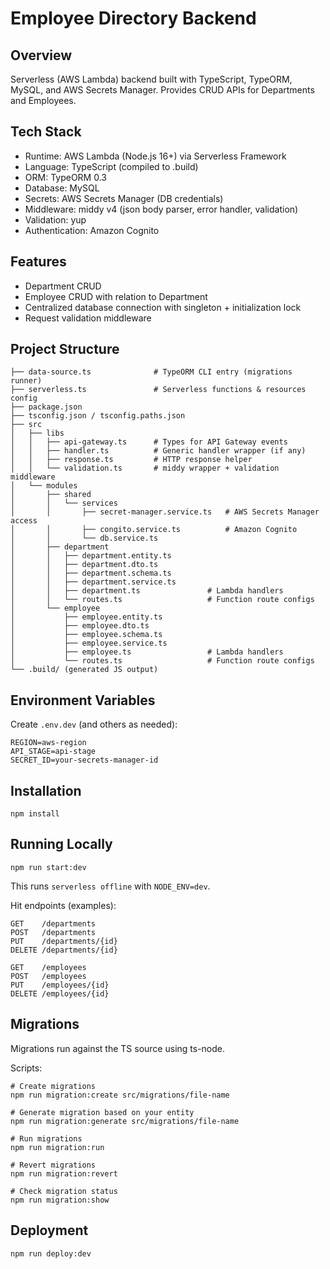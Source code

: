 # Employee Directory Backend

## Overview
Serverless (AWS Lambda) backend built with TypeScript, TypeORM, MySQL, and AWS Secrets Manager. Provides CRUD APIs for Departments and Employees.

## Tech Stack
- Runtime: AWS Lambda (Node.js 16+) via Serverless Framework
- Language: TypeScript (compiled to .build)
- ORM: TypeORM 0.3
- Database: MySQL
- Secrets: AWS Secrets Manager (DB credentials)
- Middleware: middy v4 (json body parser, error handler, validation)
- Validation: yup
- Authentication: Amazon Cognito

## Features
- Department CRUD
- Employee CRUD with relation to Department
- Centralized database connection with singleton + initialization lock
- Request validation middleware

## Project Structure
```
├── data-source.ts              # TypeORM CLI entry (migrations runner)
├── serverless.ts               # Serverless functions & resources config
├── package.json
├── tsconfig.json / tsconfig.paths.json
├── src
│   ├── libs
│   │   ├── api-gateway.ts      # Types for API Gateway events
│   │   ├── handler.ts          # Generic handler wrapper (if any)
│   │   ├── response.ts         # HTTP response helper
│   │   └── validation.ts       # middy wrapper + validation middleware
│   └── modules
│       ├── shared
│       │   └── services
│       │       ├── secret-manager.service.ts   # AWS Secrets Manager access
│       │       ├── congito.service.ts          # Amazon Cognito
│       │       └── db.service.ts
│       ├── department
│       │   ├── department.entity.ts
│       │   ├── department.dto.ts
│       │   ├── department.schema.ts
│       │   ├── department.service.ts
│       │   ├── department.ts               # Lambda handlers
│       │   └── routes.ts                   # Function route configs
│       └── employee
│           ├── employee.entity.ts
│           ├── employee.dto.ts
│           ├── employee.schema.ts
│           ├── employee.service.ts
│           ├── employee.ts                 # Lambda handlers
│           └── routes.ts                   # Function route configs
└── .build/ (generated JS output)
```

## Environment Variables
Create `.env.dev` (and others as needed):
```
REGION=aws-region
API_STAGE=api-stage
SECRET_ID=your-secrets-manager-id
```

## Installation
```
npm install
```

## Running Locally
```
npm run start:dev
```
This runs `serverless offline` with `NODE_ENV=dev`.

Hit endpoints (examples):
```
GET    /departments
POST   /departments
PUT    /departments/{id}
DELETE /departments/{id}

GET    /employees
POST   /employees
PUT    /employees/{id}
DELETE /employees/{id}
```

## Migrations
Migrations run against the TS source using ts-node.

Scripts:
```
# Create migrations
npm run migration:create src/migrations/file-name

# Generate migration based on your entity
npm run migration:generate src/migrations/file-name

# Run migrations
npm run migration:run

# Revert migrations
npm run migration:revert

# Check migration status
npm run migration:show
```

## Deployment
```
npm run deploy:dev
```